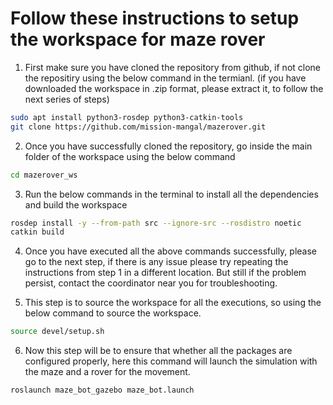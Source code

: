 # Follow these instructions to setup the workspace for maze rover

1. First make sure you have cloned the repository from github, if not clone the repositiry using the below command in the termianl. (if you have downloaded the workspace in .zip format, please extract it, to follow the next series of steps)

```bash
sudo apt install python3-rosdep python3-catkin-tools
git clone https://github.com/mission-mangal/mazerover.git
```

2.  Once you have successfully cloned the repository, go inside the main folder of the workspace using the below command
```bash
cd mazerover_ws
```

3.  Run the below commands in the terminal to install all the dependencies and build the workspace

```bash
rosdep install -y --from-path src --ignore-src --rosdistro noetic
catkin build
```

4.  Once you have executed all the above commands successfully, please go to the next step, if there is any issue please try repeating the instructions from step 1 in a different location. But still if the problem persist, contact the coordinator near you for troubleshooting.

5.  This step is to source the workspace for all the executions, so using the below command to source the workspace.
```bash
source devel/setup.sh
```

6. Now this step will be to ensure that whether all the packages are configured properly, here this command will launch the simulation with the maze and a rover for the movement.

```bash
roslaunch maze_bot_gazebo maze_bot.launch
```


